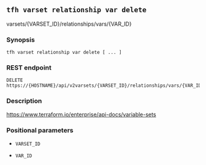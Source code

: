 ## `tfh varset relationship var delete`

varsets/{VARSET_ID}/relationships/vars/{VAR_ID}

### Synopsis

    tfh varset relationship var delete [ ... ]

### REST endpoint

    DELETE https://{HOSTNAME}/api/v2varsets/{VARSET_ID}/relationships/vars/{VAR_ID}

### Description

https://www.terraform.io/enterprise/api-docs/variable-sets

### Positional parameters

* `VARSET_ID`

* `VAR_ID`

